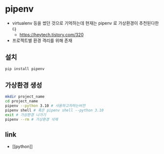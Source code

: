 # pipenv

- virtualenv 등을 썼던 것으로 기억하는데 현재는 pipenv 로 가상환경이 추천된다한다
  + https://heytech.tistory.com/320
- 프로젝트별 환경 격리를 위해 존재

## 설치
```sh
pip install pipenv
```

## 가상환경 생성
```sh
mkdir project_name
cd project_name
pipenv --python 3.10 # 사용하고자하는버전
pipenv shell # 혹은 pipenv shell --python 3.10
exit # 가상환경 나가기
pipenv --rm # 가상환경 삭제
```

## link
- [[python]]

